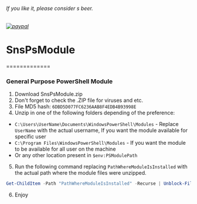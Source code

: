 ###### If you like it, please consider s beer.
###### [![paypal](https://www.paypalobjects.com/en_US/i/btn/btn_donateCC_LG.gif)](https://PayPal.Me/svesavov)


# SnsPsModule
=============
### General Purpose PowerShell Module

1. Download SnsPsModule.zip
2. Don't forget to check the .ZIP file for viruses and etc.
3. File MD5 hash: `6DBD5D077FC6236AAB8F4EDB4B93998E`
4. Unzip in one of the following folders depending of the preference:
* `C:\Users\UserName\Documents\WindowsPowerShell\Modules` - Replace `UserName` with the actual username, If you want the module available for specific user
* `C:\Program Files\WindowsPowerShell\Modules` - If you want the module to be available for all user on the machine
* Or any other location present in `$env:PSModulePath`
5. Run the following command replacing `PathWhereModuleIsInstalled` with the actual path where the module files were unzipped.
```powershell
Get-ChildItem -Path "PathWhereModuleIsInstalled" -Recurse | Unblock-File
```
6. Enjoy
